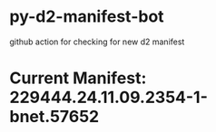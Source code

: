 # py-d2-manifest-bot
github action for checking for new d2 manifest

# Current Manifest: 229444.24.11.09.2354-1-bnet.57652